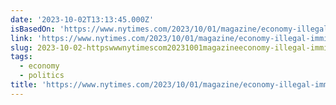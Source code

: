 ```yaml
---
date: '2023-10-02T13:13:45.000Z'
isBasedOn: 'https://www.nytimes.com/2023/10/01/magazine/economy-illegal-immigration.html'
link: 'https://www.nytimes.com/2023/10/01/magazine/economy-illegal-immigration.html'
slug: 2023-10-02-httpswwwnytimescom20231001magazineeconomy-illegal-immigrationhtml
tags:
  - economy
  - politics
title: 'https://www.nytimes.com/2023/10/01/magazine/economy-illegal-immigration.html'
---
```


